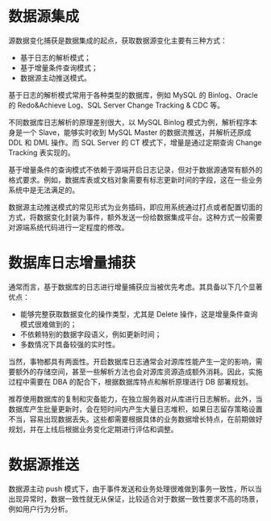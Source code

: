 # 数据源集成

源数据变化捕获是数据集成的起点，获取数据源变化主要有三种方式：  

- 基于日志的解析模式；
- 基于增量条件查询模式；
- 数据源主动推送模式。

基于日志的解析模式常用于各种类型的数据库，例如 MySQL 的 Binlog、Oracle 的 Redo&Achieve Log、SQL Server Change Tracking & CDC 等。

不同数据库日志解析的原理差别很大，以 MySQL Binlog 模式为例，解析程序本身是一个 Slave，能够实时收到 MySQL Master 的数据流推送，并解析还原成 DDL 和 DML 操作。而 SQL Server 的 CT 模式下，增量是通过定期查询 Change Tracking 表实现的。

基于增量条件的查询模式不依赖于源端开启日志记录，但对于数据源通常有额外的格式要求。例如，数据库表或文档对象需要有标志更新时间的字段，这在一些业务系统中是无法满足的。

数据源主动推送模式的常见形式为业务插码，即应用系统通过打点或者配置切面的方式，将数据变化封装为事件，额外发送一份给数据集成平台。这种方式一般需要对源端系统代码进行一定程度的修改。

# 数据库日志增量捕获

通常而言，基于数据库的日志进行增量捕获应当被优先考虑。其具备以下几个显著优点：  
- 能够完整获取数据变化的操作类型，尤其是 Delete 操作，这是增量条件查询模式很难做到的；
- 不依赖特别的数据字段语义，例如更新时间；
- 多数情况下具备较强的实时性。

当然，事物都具有两面性。开启数据库日志通常会对源库性能产生一定的影响，需要额外的存储空间，甚至一些解析方法也会对源库资源造成额外消耗。因此，实施过程中需要在 DBA 的配合下，根据数据库特点和解析原理进行 DB 部署规划。

推荐使用数据库的复制和灾备能力，在独立服务器对从库进行日志解析。此外，当数据库产生批量更新时，会在短时间内产生大量日志堆积，如果日志留存策略设置不当，容易出现数据丢失。这些都需要根据具体的业务数据增长特点，在前期做好规划，并在上线后根据业务变化定期进行评估和调整。

# 数据源推送

数据源主动 push 模式下，由于事件发送和业务处理很难做到事务一致性，所以当出现异常时，数据一致性就无从保证，比较适合对于数据一致性要求不高的场景，例如用户行为分析。